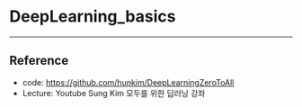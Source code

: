 # DeepLearning_basics
------
## Reference  
* code: https://github.com/hunkim/DeepLearningZeroToAll  
* Lecture: Youtube Sung Kim 모두를 위한 딥러닝 강좌

